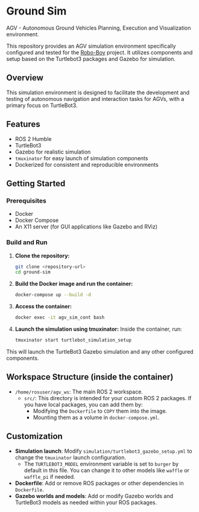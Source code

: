 # Ground Sim

AGV - Autonomous Ground Vehicles Planning, Execution and Visualization environment.

This repository provides an AGV simulation environment specifically configured and tested for the [Robo-Boy](https://github.com/tessel-la/robo-boy) project. It utilizes components and setup based on the Turtlebot3 packages and Gazebo for simulation.

## Overview

This simulation environment is designed to facilitate the development and testing of autonomous navigation and interaction tasks for AGVs, with a primary focus on TurtleBot3.

## Features

- ROS 2 Humble
- TurtleBot3
- Gazebo for realistic simulation
- `tmuxinator` for easy launch of simulation components
- Dockerized for consistent and reproducible environments

## Getting Started

### Prerequisites

- Docker
- Docker Compose
- An X11 server (for GUI applications like Gazebo and RViz)

### Build and Run

1.  **Clone the repository:**
    ```bash
    git clone <repository-url>
    cd ground-sim
    ```

2.  **Build the Docker image and run the container:**
    ```bash
    docker-compose up --build -d
    ```

3.  **Access the container:**
    ```bash
    docker exec -it agv_sim_cont bash
    ```

4.  **Launch the simulation using tmuxinator:**
    Inside the container, run:
    ```bash
    tmuxinator start turtlebot_simulation_setup
    ```

This will launch the TurtleBot3 Gazebo simulation and any other configured components.

## Workspace Structure (inside the container)

- `/home/rosuser/agv_ws`: The main ROS 2 workspace.
  - `src/`: This directory is intended for your custom ROS 2 packages. If you have local packages, you can add them by:
    - Modifying the `Dockerfile` to `COPY` them into the image.
    - Mounting them as a volume in `docker-compose.yml`.

## Customization

-   **Simulation launch**: Modify `simulation/turtlebot3_gazebo_setup.yml` to change the `tmuxinator` launch configuration.
    - The `TURTLEBOT3_MODEL` environment variable is set to `burger` by default in this file. You can change it to other models like `waffle` or `waffle_pi` if needed.
-   **Dockerfile**: Add or remove ROS packages or other dependencies in `Dockerfile`.
-   **Gazebo worlds and models**: Add or modify Gazebo worlds and TurtleBot3 models as needed within your ROS packages.

